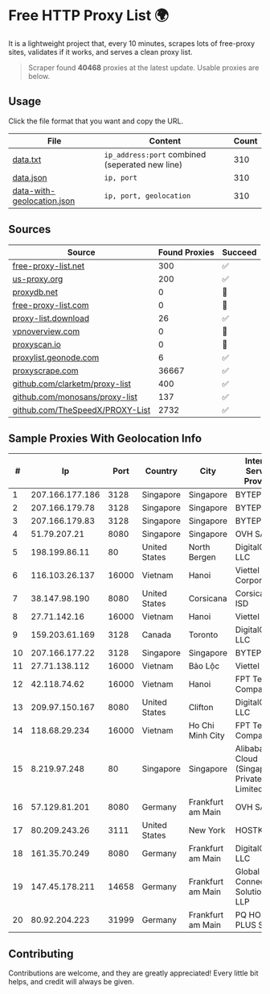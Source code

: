 
# Free HTTP Proxy List 🌍

It is a lightweight project that, every 10 minutes, scrapes lots of free-proxy sites, validates if it works, and serves a clean proxy list.


> Scraper found **40468** proxies at the latest update. Usable proxies are below.

## Usage

Click the file format that you want and copy the URL.


|File|Content|Count|
|----|-------|-----|
|[data.txt](https://raw.githubusercontent.com/themiralay/Proxy-List-World/master/data.txt)|`ip_address:port` combined (seperated new line)|310|
|[data.json](https://raw.githubusercontent.com/themiralay/Proxy-List-World/master/data.json)|`ip, port`|310|
|[data-with-geolocation.json](https://raw.githubusercontent.com/themiralay/Proxy-List-World/master/data-with-geolocation.json)|`ip, port, geolocation`|310|

## Sources

|Source|Found Proxies|Succeed|
|------|-------------|-------|
|[free-proxy-list.net](https://free-proxy-list.net)|300|✅|
|[us-proxy.org](https://www.us-proxy.org)|200|✅|
|[proxydb.net](http://proxydb.net)|0|🚫|
|[free-proxy-list.com](https://free-proxy-list.com/?page=&port=&type%5B%5D=http&type%5B%5D=https&up_time=0&search=Search)|0|🚫|
|[proxy-list.download](https://www.proxy-list.download/HTTP)|26|✅|
|[vpnoverview.com](https://vpnoverview.com/privacy/anonymous-browsing/free-proxy-servers)|0|🚫|
|[proxyscan.io](https://www.proxyscan.io)|0|🚫|
|[proxylist.geonode.com](https://proxylist.geonode.com/api/proxy-list?limit=300&page=1&sort_by=lastChecked&sort_type=desc&protocols=http,https)|6|✅|
|[proxyscrape.com](https://api.proxyscrape.com/v2/?request=displayproxies&protocol=http&timeout=10000&country=all&ssl=all&anonymity=all)|36667|✅|
|[github.com/clarketm/proxy-list](https://raw.githubusercontent.com/clarketm/proxy-list/master/proxy-list-raw.txt)|400|✅|
|[github.com/monosans/proxy-list](https://raw.githubusercontent.com/monosans/proxy-list/main/proxies/http.txt)|137|✅|
|[github.com/TheSpeedX/PROXY-List](https://raw.githubusercontent.com/TheSpeedX/PROXY-List/master/http.txt)|2732|✅|


## Sample Proxies With Geolocation Info

|#|Ip|Port|Country|City|Internet Service Provider|
|-|--|----|-------|----|-------------------------|
|1|207.166.177.186|3128|Singapore|Singapore|BYTEPLUS|
|2|207.166.179.78|3128|Singapore|Singapore|BYTEPLUS|
|3|207.166.179.83|3128|Singapore|Singapore|BYTEPLUS|
|4|51.79.207.21|8080|Singapore|Singapore|OVH SAS|
|5|198.199.86.11|80|United States|North Bergen|DigitalOcean, LLC|
|6|116.103.26.137|16000|Vietnam|Hanoi|Viettel Corporation|
|7|38.147.98.190|8080|United States|Corsicana|Corsicana ISD|
|8|27.71.142.16|16000|Vietnam|Hanoi|Viettel Group|
|9|159.203.61.169|3128|Canada|Toronto|DigitalOcean, LLC|
|10|207.166.177.22|3128|Singapore|Singapore|BYTEPLUS|
|11|27.71.138.112|16000|Vietnam|Bảo Lộc|Viettel Group|
|12|42.118.74.62|16000|Vietnam|Hanoi|FPT Telecom Company|
|13|209.97.150.167|8080|United States|Clifton|DigitalOcean, LLC|
|14|118.68.29.234|16000|Vietnam|Ho Chi Minh City|FPT Telecom Company|
|15|8.219.97.248|80|Singapore|Singapore|Alibaba Cloud (Singapore) Private Limited|
|16|57.129.81.201|8080|Germany|Frankfurt am Main|OVH SAS|
|17|80.209.243.26|3111|United States|New York|HOSTKEY|
|18|161.35.70.249|8080|Germany|Frankfurt am Main|DigitalOcean, LLC|
|19|147.45.178.211|14658|Germany|Frankfurt am Main|Global Connectivity Solutions LLP|
|20|80.92.204.223|31999|Germany|Frankfurt am Main|PQ HOSTING PLUS S.R.L.|



## Contributing

Contributions are welcome, and they are greatly appreciated! Every
little bit helps, and credit will always be given.

